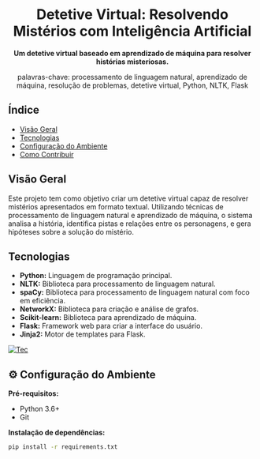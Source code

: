 <h1 align="center">Detetive Virtual: Resolvendo Mistérios com Inteligência Artificial</h1>

<div align="center">
  <strong> Um detetive virtual baseado em aprendizado de máquina para resolver histórias misteriosas.</strong>
</div>

<div align="center">
  <p>palavras-chave: processamento de linguagem natural, aprendizado de máquina, resolução de problemas, detetive virtual, Python, NLTK, Flask</p>
</div>

##  Índice

- [Visão Geral](#visão-geral)
- [Tecnologias](#tecnologias)
- [Configuração do Ambiente](#configuração-do-ambiente)
- [Como Contribuir](#como-contribuir)

##  Visão Geral

Este projeto tem como objetivo criar um detetive virtual capaz de resolver mistérios apresentados em formato textual. Utilizando técnicas de processamento de linguagem natural e aprendizado de máquina, o sistema analisa a história, identifica pistas e relações entre os personagens, e gera hipóteses sobre a solução do mistério.

##  Tecnologias

* **Python:** Linguagem de programação principal.
* **NLTK:** Biblioteca para processamento de linguagem natural.
* **spaCy:** Biblioteca para processamento de linguagem natural com foco em eficiência.
* **NetworkX:** Biblioteca para criação e análise de grafos.
* **Scikit-learn:** Biblioteca para aprendizado de máquina.
* **Flask:** Framework web para criar a interface do usuário.
* **Jinja2:** Motor de templates para Flask.

[![Tec](https://skillicons.dev/icons?i=py,nlp,networkx,sklearn,flask,jinja)](https://skillicons.dev)

## ⚙️ Configuração do Ambiente

**Pré-requisitos:**

* Python 3.6+
* Git

**Instalação de dependências:**

```bash
pip install -r requirements.txt
